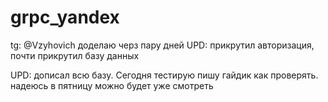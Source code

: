 # grpc_yandex
tg: @Vzyhovich
доделаю черз пару дней
UPD: прикрутил авторизация, почти прикрутил базу данных



UPD: дописал всю базу. Сегодня тестирую пишу гайдик как проверять. надеюсь в пятницу можно будет уже смотреть
